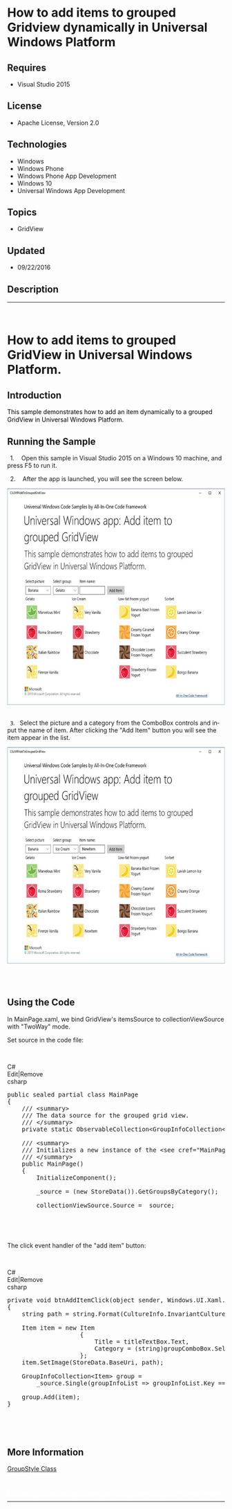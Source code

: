# How to add items to grouped Gridview dynamically in Universal Windows Platform
## Requires
- Visual Studio 2015
## License
- Apache License, Version 2.0
## Technologies
- Windows
- Windows Phone
- Windows Phone App Development
- Windows 10
- Universal Windows App Development
## Topics
- GridView
## Updated
- 09/22/2016
## Description

<hr>
<div><a href="http://blogs.msdn.com/b/onecode"><img src=":-onecodesampletopbanner1" alt=""></a><strong>&nbsp;</strong><em>&nbsp;</em></div>
<h1><span lang="EN-US">How to add items to grouped <span class="SpellE">GridView</span> in Universal Windows Platform.
</span></h1>
<h2><span lang="EN-US">Introduction</span></h2>
<p class="MsoNormal" style="margin-bottom:.75pt"><span lang="EN-US" style="color:black">This sample demonstrates how to add an item dynamically to a grouped
<span class="SpellE">GridView</span> in Universal Windows Platform. </span><span lang="EN-US" style="font-size:12.0pt; line-height:115%; color:black">&nbsp;</span></p>
<h2><span lang="EN-US">Running the Sample</span></h2>
<p class="MsoListParagraphCxSpFirst" style="text-indent:5.0pt"><span lang="EN-US"><span>1.<span style="font:7.0pt &quot;Times New Roman&quot;">&nbsp;&nbsp;&nbsp;&nbsp;&nbsp;&nbsp;
</span></span></span><span lang="EN-US">Open this sample in Visual Studio 2015 on a Windows 10 machine, and press F5 to run it.</span></p>
<p class="MsoListParagraphCxSpMiddle" style="text-indent:5.0pt"><span lang="EN-US"><span>2.<span style="font:7.0pt &quot;Times New Roman&quot;">&nbsp;&nbsp;&nbsp;&nbsp;&nbsp;&nbsp;
</span></span></span><span lang="EN-US">After the app is launched, you will see the screen below.</span></p>
<p class="MsoListParagraphCxSpMiddle"><span lang="EN-US"><img src="139076-image.png" alt="" width="640" height="500" align="middle" style="vertical-align:middle">
</span><span lang="EN-US" style="font-size:12.0pt; line-height:115%; font-family:&quot;Times New Roman&quot;,serif; color:black">&nbsp;</span></p>
<p class="MsoListParagraphCxSpMiddle" style="text-indent:5.0pt"><span lang="EN-US" style="font-size:9.5pt; line-height:115%; font-family:&quot;Segoe UI&quot;,sans-serif; color:black"><span>3.<span style="font:7.0pt &quot;Times New Roman&quot;">&nbsp;&nbsp;&nbsp;&nbsp;
</span></span></span><span lang="EN-US">Select the picture and a category from the
<span class="SpellE">ComboBox</span> controls and input the name of item. After clicking the &quot;Add Item&quot; button you will see the item appear in the list</span><span lang="EN-US" style="font-size:9.5pt; line-height:115%; font-family:&quot;Segoe UI&quot;,sans-serif; color:black">.
</span></p>
<p class="MsoListParagraphCxSpLast"><span lang="EN-US"><img src="139077-image.png" alt="" width="650" height="500" align="middle" style="vertical-align:middle">
</span><span lang="EN-US" style="font-size:9.5pt; line-height:115%; font-family:&quot;Segoe UI&quot;,sans-serif; color:black">&nbsp;</span></p>
<p class="MsoNormal"><span lang="EN-US">&nbsp;</span></p>
<h2><span lang="EN-US">Using the Code</span></h2>
<p class="MsoNormal"><span lang="EN-US">In <span class="SpellE">MainPage.xaml</span>, we bind
<span class="SpellE">GridView's</span> <span class="SpellE">itemsSource</span> to
<span class="SpellE">collectionViewSource</span> with &quot;<span class="SpellE">TwoWay</span>&quot; mode.</span></p>
<p class="MsoNormal"><span lang="EN-US">Set source in the code file:</span></p>
<p class="MsoNormal">&nbsp;</p>
<div class="scriptcode">
<div class="pluginEditHolder" pluginCommand="mceScriptCode">
<div class="title"><span>C#</span></div>
<div class="pluginLinkHolder"><span class="pluginEditHolderLink">Edit</span>|<span class="pluginRemoveHolderLink">Remove</span></div>
<span class="hidden">csharp</span>

<div class="preview">
<pre class="csharp"><span class="cs__keyword">public</span>&nbsp;<span class="cs__keyword">sealed</span>&nbsp;partial&nbsp;<span class="cs__keyword">class</span>&nbsp;MainPage&nbsp;
{&nbsp;
&nbsp;&nbsp;&nbsp;&nbsp;<span class="cs__com">///&nbsp;&lt;summary&gt;</span>&nbsp;
&nbsp;&nbsp;&nbsp;&nbsp;<span class="cs__com">///&nbsp;The&nbsp;data&nbsp;source&nbsp;for&nbsp;the&nbsp;grouped&nbsp;grid&nbsp;view.</span>&nbsp;
&nbsp;&nbsp;&nbsp;&nbsp;<span class="cs__com">///&nbsp;&lt;/summary&gt;</span>&nbsp;
&nbsp;&nbsp;&nbsp;&nbsp;<span class="cs__keyword">private</span>&nbsp;<span class="cs__keyword">static</span>&nbsp;ObservableCollection&lt;GroupInfoCollection&lt;Item&gt;&gt;&nbsp;_source;&nbsp;
&nbsp;&nbsp;
&nbsp;&nbsp;&nbsp;&nbsp;<span class="cs__com">///&nbsp;&lt;summary&gt;</span>&nbsp;
&nbsp;&nbsp;&nbsp;&nbsp;<span class="cs__com">///&nbsp;Initializes&nbsp;a&nbsp;new&nbsp;instance&nbsp;of&nbsp;the&nbsp;&lt;see&nbsp;cref=&quot;MainPage&quot;/&gt;&nbsp;class.</span>&nbsp;
&nbsp;&nbsp;&nbsp;&nbsp;<span class="cs__com">///&nbsp;&lt;/summary&gt;</span>&nbsp;
&nbsp;&nbsp;&nbsp;&nbsp;<span class="cs__keyword">public</span>&nbsp;MainPage()&nbsp;
&nbsp;&nbsp;&nbsp;&nbsp;{&nbsp;
&nbsp;&nbsp;&nbsp;&nbsp;&nbsp;&nbsp;&nbsp;&nbsp;InitializeComponent();&nbsp;
&nbsp;&nbsp;
&nbsp;&nbsp;&nbsp;&nbsp;&nbsp;&nbsp;&nbsp;&nbsp;_source&nbsp;=&nbsp;(<span class="cs__keyword">new</span>&nbsp;StoreData()).GetGroupsByCategory();&nbsp;
&nbsp;&nbsp;
&nbsp;&nbsp;&nbsp;&nbsp;&nbsp;&nbsp;&nbsp;&nbsp;collectionViewSource.Source&nbsp;=&nbsp;_source;&nbsp;
</pre>
</div>
</div>
</div>
<div class="endscriptcode">&nbsp;</div>
<p>&nbsp;</p>
<p class="MsoNormal"><span lang="EN-US">The click event handler of the &quot;add item&quot; button:
</span></p>
<p class="MsoNormal">&nbsp;</p>
<div class="scriptcode">
<div class="pluginEditHolder" pluginCommand="mceScriptCode">
<div class="title"><span>C#</span></div>
<div class="pluginLinkHolder"><span class="pluginEditHolderLink">Edit</span>|<span class="pluginRemoveHolderLink">Remove</span></div>
<span class="hidden">csharp</span>

<div class="preview">
<pre class="csharp"><span class="cs__keyword">private</span>&nbsp;<span class="cs__keyword">void</span>&nbsp;btnAddItemClick(<span class="cs__keyword">object</span>&nbsp;sender,&nbsp;Windows.UI.Xaml.RoutedEventArgs&nbsp;e)&nbsp;
{&nbsp;
&nbsp;&nbsp;&nbsp;&nbsp;<span class="cs__keyword">string</span>&nbsp;path&nbsp;=&nbsp;<span class="cs__keyword">string</span>.Format(CultureInfo.InvariantCulture,&nbsp;<span class="cs__string">&quot;SampleData/Images/60{0}.png&quot;</span>,&nbsp;pictureComboBox.SelectedItem);&nbsp;
&nbsp;&nbsp;
&nbsp;&nbsp;&nbsp;&nbsp;Item&nbsp;item&nbsp;=&nbsp;<span class="cs__keyword">new</span>&nbsp;Item&nbsp;
&nbsp;&nbsp;&nbsp;&nbsp;&nbsp;&nbsp;&nbsp;&nbsp;&nbsp;&nbsp;&nbsp;&nbsp;&nbsp;&nbsp;&nbsp;&nbsp;&nbsp;&nbsp;&nbsp;&nbsp;{&nbsp;
&nbsp;&nbsp;&nbsp;&nbsp;&nbsp;&nbsp;&nbsp;&nbsp;&nbsp;&nbsp;&nbsp;&nbsp;&nbsp;&nbsp;&nbsp;&nbsp;&nbsp;&nbsp;&nbsp;&nbsp;&nbsp;&nbsp;&nbsp;&nbsp;Title&nbsp;=&nbsp;titleTextBox.Text,&nbsp;
&nbsp;&nbsp;&nbsp;&nbsp;&nbsp;&nbsp;&nbsp;&nbsp;&nbsp;&nbsp;&nbsp;&nbsp;&nbsp;&nbsp;&nbsp;&nbsp;&nbsp;&nbsp;&nbsp;&nbsp;&nbsp;&nbsp;&nbsp;&nbsp;Category&nbsp;=&nbsp;(<span class="cs__keyword">string</span>)groupComboBox.SelectedItem&nbsp;
&nbsp;&nbsp;&nbsp;&nbsp;&nbsp;&nbsp;&nbsp;&nbsp;&nbsp;&nbsp;&nbsp;&nbsp;&nbsp;&nbsp;&nbsp;&nbsp;&nbsp;&nbsp;&nbsp;&nbsp;};&nbsp;
&nbsp;&nbsp;&nbsp;&nbsp;item.SetImage(StoreData.BaseUri,&nbsp;path);&nbsp;
&nbsp;&nbsp;
&nbsp;&nbsp;&nbsp;&nbsp;GroupInfoCollection&lt;Item&gt;&nbsp;group&nbsp;=&nbsp;
&nbsp;&nbsp;&nbsp;&nbsp;&nbsp;&nbsp;&nbsp;&nbsp;_source.Single(groupInfoList&nbsp;=&gt;&nbsp;groupInfoList.Key&nbsp;==&nbsp;item.Category);&nbsp;
&nbsp;&nbsp;
&nbsp;&nbsp;&nbsp;&nbsp;group.Add(item);&nbsp;
}&nbsp;
</pre>
</div>
</div>
</div>
<div class="endscriptcode">&nbsp;</div>
<p>&nbsp;</p>
<h2><span lang="EN-US">More Information</span></h2>
<p class="MsoNormal"><span lang="EN-US"><a href="http://msdn.microsoft.com/en-us/library/windows/apps/windows.ui.xaml.controls.groupstyle">GroupStyle Class</a></span></p>
<p class="MsoNormal">&nbsp;</p>
<p style="line-height:0.6pt; color:white">Microsoft All-In-One Code Framework is a free, centralized code sample library driven by developers' real-world pains and needs. The goal is to provide customer-driven code samples for all Microsoft development technologies,
 and reduce developers' efforts in solving typical programming tasks. Our team listens to developers&rsquo; pains in the MSDN forums, social media and various DEV communities. We write code samples based on developers&rsquo; frequently asked programming tasks,
 and allow developers to download them with a short sample publishing cycle. Additionally, we offer a free code sample request service. It is a proactive way for our developer community to obtain code samples directly from Microsoft.</p>
<hr>
<div><a href="http://go.microsoft.com/?linkid=9759640" style="margin-top:3px"><img src="-onecodelogo" alt="">
</a></div>

